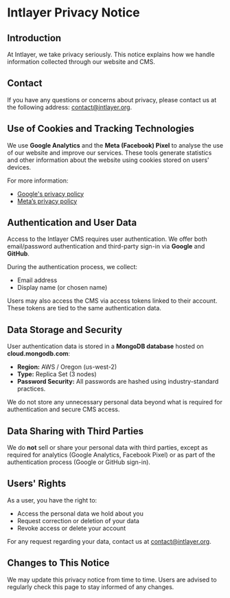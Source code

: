 # Intlayer Privacy Notice

## Introduction

At Intlayer, we take privacy seriously. This notice explains how we handle information collected through our website and CMS.

## Contact

If you have any questions or concerns about privacy, please contact us at the following address: [contact@intlayer.org](mailto:contact@intlayer.org).

## Use of Cookies and Tracking Technologies

We use **Google Analytics** and the **Meta (Facebook) Pixel** to analyse the use of our website and improve our services. These tools generate statistics and other information about the website using cookies stored on users' devices.

For more information:

- [Google's privacy policy](https://policies.google.com/privacy)
- [Meta’s privacy policy](https://www.facebook.com/privacy/policy)

## Authentication and User Data

Access to the Intlayer CMS requires user authentication. We offer both email/password authentication and third-party sign-in via **Google** and **GitHub**.

During the authentication process, we collect:

- Email address
- Display name (or chosen name)

Users may also access the CMS via access tokens linked to their account. These tokens are tied to the same authentication data.

## Data Storage and Security

User authentication data is stored in a **MongoDB database** hosted on **cloud.mongodb.com**:

- **Region:** AWS / Oregon (us-west-2)
- **Type:** Replica Set (3 nodes)
- **Password Security:** All passwords are hashed using industry-standard practices.

We do not store any unnecessary personal data beyond what is required for authentication and secure CMS access.

## Data Sharing with Third Parties

We do **not** sell or share your personal data with third parties, except as required for analytics (Google Analytics, Facebook Pixel) or as part of the authentication process (Google or GitHub sign-in).

## Users' Rights

As a user, you have the right to:

- Access the personal data we hold about you
- Request correction or deletion of your data
- Revoke access or delete your account

For any request regarding your data, contact us at [contact@intlayer.org](mailto:contact@intlayer.org).

## Changes to This Notice

We may update this privacy notice from time to time. Users are advised to regularly check this page to stay informed of any changes.
